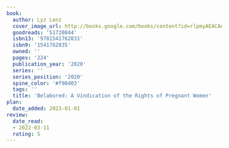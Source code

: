 ```yaml
---
book:
  author: Lyz Lenz
  cover_image_url: http://books.google.com/books/content?id=rlpmyAEACAAJ&printsec=frontcover&img=1&zoom=1&source=gbs_api
  goodreads: '51720844'
  isbn13: '9781541762831'
  isbn9: '1541762835'
  owned: ''
  pages: '224'
  publication_year: '2020'
  series: ''
  series_position: '2020'
  spine_color: '#f90403'
  tags: ''
  title: 'Belabored: A Vindication of the Rights of Pregnant Women'
plan:
  date_added: 2023-01-01
review:
  date_read:
  - 2022-03-11
  rating: 5
---
```

